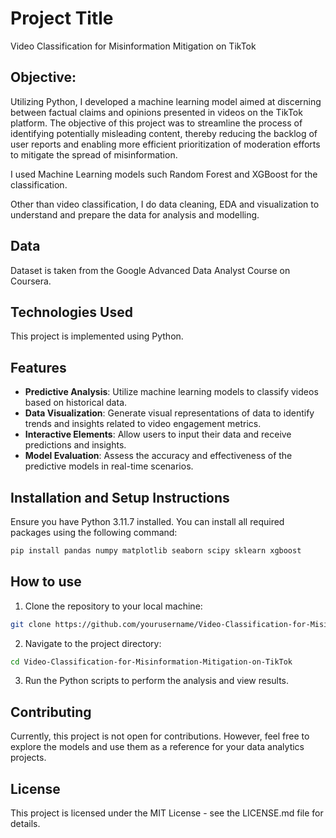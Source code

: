# Project Title
Video Classification for Misinformation Mitigation on TikTok

## Objective:
Utilizing Python, I developed a machine learning model aimed at discerning between factual claims and opinions presented in videos on the TikTok platform. The objective of this project was to streamline the process of identifying potentially misleading content, thereby reducing the backlog of user reports and enabling more efficient prioritization of moderation efforts to mitigate the spread of misinformation.

I used Machine Learning models such Random Forest and XGBoost for the classification.

Other than video classification, I do data cleaning, EDA and visualization to understand and prepare the data for analysis and modelling.

## Data
Dataset is taken from the Google Advanced Data Analyst Course on Coursera.

## Technologies Used

This project is implemented using Python.

## Features

- **Predictive Analysis**: Utilize machine learning models to classify videos based on historical data.
- **Data Visualization**: Generate visual representations of data to identify trends and insights related to video engagement metrics.
- **Interactive Elements**: Allow users to input their data and receive predictions and insights.
- **Model Evaluation**: Assess the accuracy and effectiveness of the predictive models in real-time scenarios.

## Installation and Setup Instructions

Ensure you have Python 3.11.7 installed. You can install all required packages using the following command:

```bash
pip install pandas numpy matplotlib seaborn scipy sklearn xgboost
```

## How to use
1. Clone the repository to your local machine:
```bash
git clone https://github.com/yourusername/Video-Classification-for-Misinformation-Mitigation-on-TikTok.git
```

2. Navigate to the project directory:
```bash
cd Video-Classification-for-Misinformation-Mitigation-on-TikTok
```
3. Run the Python scripts to perform the analysis and view results.

## Contributing
Currently, this project is not open for contributions. However, feel free to explore the models and use them as a reference for your data analytics projects.

## License
This project is licensed under the MIT License - see the LICENSE.md file for details. 


